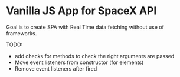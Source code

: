 # Vanilla JS App for SpaceX API

Goal is to create SPA with Real Time data fetching without use of frameworks.

TODO:

- add checks for methods to check the right arguments are passed
- Move event listeners from constructor (for elements)
- Remove event listeners after fired
